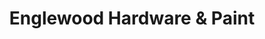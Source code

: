 ---
title: "Englewood Hardware & Paint"
url: /chicago/englewood-hardware-and-paint/
shop: hardware
---